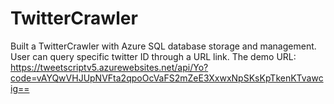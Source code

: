 # TwitterCrawler
Built a TwitterCrawler with Azure SQL database storage and management. User can query specific twitter ID through a URL link.
The demo URL:  
https://tweetscriptv5.azurewebsites.net/api/Yo?code=vAYQwVHJUpNVFta2qpoOcVaFS2mZeE3XxwxNpSKsKpTkenKTvawcig==
